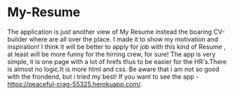 # My-Resume
The application is just another view of My Resume instead the boaring CV-builder where are all over the place.
I made it to show my motivation and inspiration! I think it will be better to apply for job with this kind of Resume , at least will be more funny for the hirring crew, for sure!
The app is very simple, it is one page with a lot of hrefs thus to be easier for the HR's.There is almost no logic.It is more html and css. Be aware that i am not so good with the frondend, but i tried my best! If you want to see the app - https://peaceful-crag-55325.herokuapp.com/.
